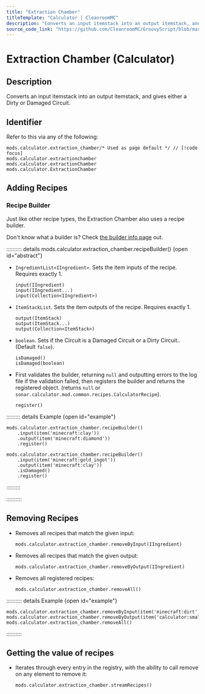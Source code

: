 ```yaml
---
title: "Extraction Chamber"
titleTemplate: "Calculator | CleanroomMC"
description: "Converts an input itemstack into an output itemstack, and gives either a Dirty or Damaged Circuit."
source_code_link: "https://github.com/CleanroomMC/GroovyScript/blob/master/src/main/java/com/cleanroommc/groovyscript/compat/mods/calculator/ExtractionChamber.java"
---
```


# Extraction Chamber (Calculator)

## Description

Converts an input itemstack into an output itemstack, and gives either a Dirty or Damaged Circuit.

## Identifier

Refer to this via any of the following:

```groovy:no-line-numbers {1}
mods.calculator.extraction_chamber/* Used as page default */ // [!code focus]
mods.calculator.extractionchamber
mods.calculator.extractionChamber
mods.calculator.ExtractionChamber
```


## Adding Recipes

### Recipe Builder

Just like other recipe types, the Extraction Chamber also uses a recipe builder.

Don't know what a builder is? Check [the builder info page](../../getting_started/builder.md) out.

:::::::::: details mods.calculator.extraction_chamber.recipeBuilder() {open id="abstract"}
- `IngredientList<IIngredient>`. Sets the item inputs of the recipe. Requires exactly 1.

    ```groovy:no-line-numbers
    input(IIngredient)
    input(IIngredient...)
    input(Collection<IIngredient>)
    ```

- `ItemStackList`. Sets the item outputs of the recipe. Requires exactly 1.

    ```groovy:no-line-numbers
    output(ItemStack)
    output(ItemStack...)
    output(Collection<ItemStack>)
    ```

- `boolean`. Sets if the Circuit is a Damaged Circuit or a Dirty Circuit.. (Default `false`).

    ```groovy:no-line-numbers
    isDamaged()
    isDamaged(boolean)
    ```

- First validates the builder, returning `null` and outputting errors to the log file if the validation failed, then registers the builder and returns the registered object. (returns `null` or `sonar.calculator.mod.common.recipes.CalculatorRecipe`).

    ```groovy:no-line-numbers
    register()
    ```

::::::::: details Example {open id="example"}
```groovy:no-line-numbers
mods.calculator.extraction_chamber.recipeBuilder()
    .input(item('minecraft:clay'))
    .output(item('minecraft:diamond'))
    .register()

mods.calculator.extraction_chamber.recipeBuilder()
    .input(item('minecraft:gold_ingot'))
    .output(item('minecraft:clay'))
    .isDamaged()
    .register()
```

:::::::::

::::::::::

## Removing Recipes

- Removes all recipes that match the given input:

    ```groovy:no-line-numbers
    mods.calculator.extraction_chamber.removeByInput(IIngredient)
    ```

- Removes all recipes that match the given output:

    ```groovy:no-line-numbers
    mods.calculator.extraction_chamber.removeByOutput(IIngredient)
    ```

- Removes all registered recipes:

    ```groovy:no-line-numbers
    mods.calculator.extraction_chamber.removeAll()
    ```

:::::::::: details Example {open id="example"}
```groovy:no-line-numbers
mods.calculator.extraction_chamber.removeByInput(item('minecraft:dirt'))
mods.calculator.extraction_chamber.removeByOutput(item('calculator:smallstone'))
mods.calculator.extraction_chamber.removeAll()
```

::::::::::

## Getting the value of recipes

- Iterates through every entry in the registry, with the ability to call remove on any element to remove it:

    ```groovy:no-line-numbers
    mods.calculator.extraction_chamber.streamRecipes()
    ```
